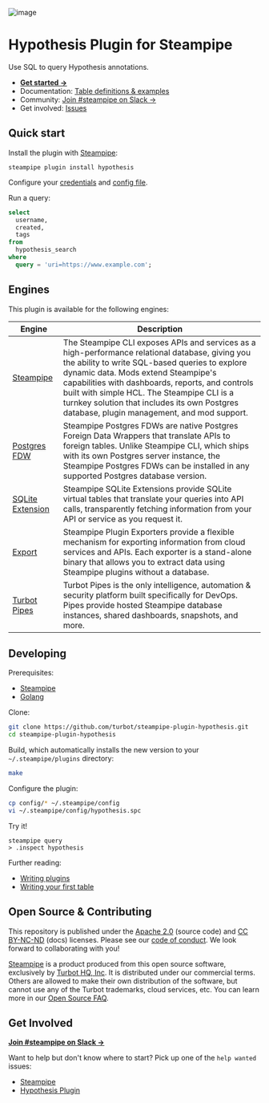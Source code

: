 ![image](https://hub.steampipe.io/images/plugins/turbot/hypothesis-social-graphic.png)
# Hypothesis Plugin for Steampipe

Use SQL to query Hypothesis annotations.

- **[Get started →](https://hub.steampipe.io/plugins/turbot/hypothesis)**
- Documentation: [Table definitions & examples](https://hub.steampipe.io/plugins/turbot/hypothesis/tables)
- Community: [Join #steampipe on Slack →](https://turbot.com/community/join)
- Get involved: [Issues](https://github.com/turbot/steampipe-plugin-hypothesis)
## Quick start

Install the plugin with [Steampipe](https://steampipe.io):

```shell
steampipe plugin install hypothesis
```

Configure your [credentials](https://hub.steampipe.io/plugins/turbot/hypothesis#credentials) and [config file](https://hub.steampipe.io/plugins/turbot/hypothesis#configuration).

Run a query:

```sql
select
  username,
  created,
  tags
from
  hypothesis_search
where
  query = 'uri=https://www.example.com';
```
## Engines

This plugin is available for the following engines:

| Engine        | Description
|---------------|------------------------------------------
| [Steampipe](https://steampipe.io/docs) | The Steampipe CLI exposes APIs and services as a high-performance relational database, giving you the ability to write SQL-based queries to explore dynamic data. Mods extend Steampipe's capabilities with dashboards, reports, and controls built with simple HCL. The Steampipe CLI is a turnkey solution that includes its own Postgres database, plugin management, and mod support.
| [Postgres FDW](https://steampipe.io/docs/steampipe_postgres/overview) | Steampipe Postgres FDWs are native Postgres Foreign Data Wrappers that translate APIs to foreign tables. Unlike Steampipe CLI, which ships with its own Postgres server instance, the Steampipe Postgres FDWs can be installed in any supported Postgres database version.
| [SQLite Extension](https://steampipe.io/docs//steampipe_sqlite/overview) | Steampipe SQLite Extensions provide SQLite virtual tables that translate your queries into API calls, transparently fetching information from your API or service as you request it.
| [Export](https://steampipe.io/docs/steampipe_export/overview) | Steampipe Plugin Exporters provide a flexible mechanism for exporting information from cloud services and APIs. Each exporter is a stand-alone binary that allows you to extract data using Steampipe plugins without a database.
| [Turbot Pipes](https://turbot.com/pipes/docs) | Turbot Pipes is the only intelligence, automation & security platform built specifically for DevOps. Pipes provide hosted Steampipe database instances, shared dashboards, snapshots, and more.

## Developing

Prerequisites:

- [Steampipe](https://steampipe.io/downloads)
- [Golang](https://golang.org/doc/install)

Clone:

```sh
git clone https://github.com/turbot/steampipe-plugin-hypothesis.git
cd steampipe-plugin-hypothesis
```

Build, which automatically installs the new version to your `~/.steampipe/plugins` directory:

```sh
make
```

Configure the plugin:

```sh
cp config/* ~/.steampipe/config
vi ~/.steampipe/config/hypothesis.spc
```

Try it!

```shell
steampipe query
> .inspect hypothesis
```

Further reading:

- [Writing plugins](https://steampipe.io/docs/develop/writing-plugins)
- [Writing your first table](https://steampipe.io/docs/develop/writing-your-first-table)

## Open Source & Contributing

This repository is published under the [Apache 2.0](https://www.apache.org/licenses/LICENSE-2.0) (source code) and [CC BY-NC-ND](https://creativecommons.org/licenses/by-nc-nd/2.0/) (docs) licenses. Please see our [code of conduct](https://github.com/turbot/.github/blob/main/CODE_OF_CONDUCT.md). We look forward to collaborating with you!

[Steampipe](https://steampipe.io) is a product produced from this open source software, exclusively by [Turbot HQ, Inc](https://turbot.com). It is distributed under our commercial terms. Others are allowed to make their own distribution of the software, but cannot use any of the Turbot trademarks, cloud services, etc. You can learn more in our [Open Source FAQ](https://turbot.com/open-source).

## Get Involved

**[Join #steampipe on Slack →](https://turbot.com/community/join)**

Want to help but don't know where to start? Pick up one of the `help wanted` issues:

- [Steampipe](https://github.com/turbot/steampipe/labels/help%20wanted)
- [Hypothesis Plugin](https://github.com/turbot/steampipe-plugin-hypothesis/labels/help%20wanted)
